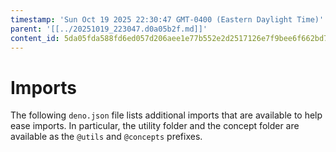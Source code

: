```yaml
---
timestamp: 'Sun Oct 19 2025 22:30:47 GMT-0400 (Eastern Daylight Time)'
parent: '[[../20251019_223047.d0a05b2f.md]]'
content_id: 5da05fda588fd6ed057d206aee1e77b552e2d2517126e7f9bee6f662bd7c0afe
---
```


# Imports

The following `deno.json` file lists additional imports that are available to help ease imports. In particular, the utility folder and the concept folder are available as the `@utils` and `@concepts` prefixes.
